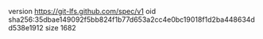 version https://git-lfs.github.com/spec/v1
oid sha256:35dbae149092f5bb824f1b77d653a2cc4e0bc19018f1d2ba448634dd538e1912
size 1682
